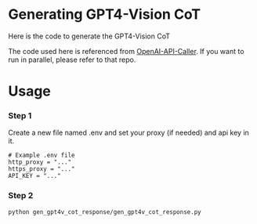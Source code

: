 # Generating GPT4-Vision CoT

Here is the code to generate the GPT4-Vision CoT

The code used here is referenced from [OpenAI-API-Caller](https://github.com/Leon-Francis/OpenAI-API-Caller). If you want to run in parallel, please refer to that repo.

# Usage

### Step 1

Create a new file named .env and set your proxy (if needed) and api key in it.

```
# Example .env file
http_proxy = "..."
https_proxy = "..."
API_KEY = "..."
```

### Step 2

```
python gen_gpt4v_cot_response/gen_gpt4v_cot_response.py
```

